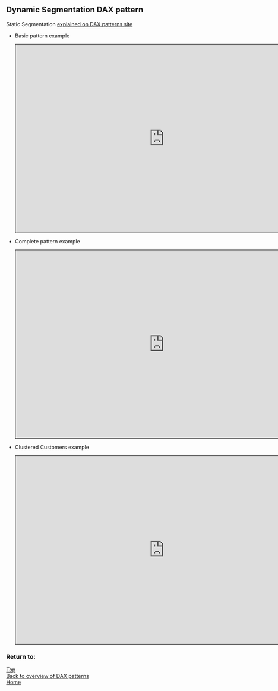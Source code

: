 <style>
    iframe {
      border: 1px solid black;
      width: 800px;
      height: 506px;
    }
</style>


## Dynamic Segmentation DAX pattern

Static Segmentation	[explained on DAX patterns site](https://www.daxpatterns.com/dynamic-segmentation/)

- Basic pattern example
    
    <iframe id="iframe-ds1" title="Dynamic-Segmentation-1" importance="low" allow="fullscreen"
    src="https://app.powerbi.com/view?r=eyJrIjoiNTIyZjE3ZTgtYmE4Ni00YTEzLTlmZTEtMWZkYzdmMzU3MjIwIiwidCI6Ijg1OTBlYTFlLTdiMjctNDJlNS04MTdmLTZjOGYzNzE5ZjMxNCJ9">
    </iframe>
    

- Complete pattern example
    
    <iframe id="iframe-ds2" title="Dynamic-Segmentation-2" importance="low"  allow="fullscreen" 
    src="https://app.powerbi.com/view?r=eyJrIjoiNDkyMDViNjQtYTc4Yi00NGRiLWEwYzUtOTg3MTAzOTZmMjIxIiwidCI6Ijg1OTBlYTFlLTdiMjctNDJlNS04MTdmLTZjOGYzNzE5ZjMxNCJ9">
    </iframe>
           
- Clustered Customers example

    <iframe id="iframe-ds3" title="Dynamic-Segmentation-3" importance="low"  allow="fullscreen" 
    src="https://app.powerbi.com/view?r=eyJrIjoiNDkyMDViNjQtYTc4Yi00NGRiLWEwYzUtOTg3MTAzOTZmMjIxIiwidCI6Ijg1OTBlYTFlLTdiMjctNDJlNS04MTdmLTZjOGYzNzE5ZjMxNCJ9">
    </iframe>
     
    
### Return to: 
[Top](#dynamic-segmentation-dax-pattern)  
[Back to overview of DAX patterns](/Power-BI-samples-DAX-patterns)  
[Home](/.)

